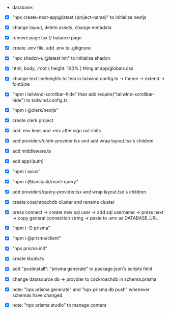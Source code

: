 - database:

- [x] "npx create-next-app@latest {project-name}" to initialize nextjs
- [x] change layout, delete assets, change metadata
- [x] remove page.tsx // balance page
- [x] create .env file, add .env to .gitignore

- [x] "npx shadcn-ui@latest init" to initialize shadcn
- [x] html, body, :root { height: 100% } thing at app/globals.css
- [x] change text lineheights to 1em in tailwind.config.ts -> theme -> extend -> fontSize
- [x] "npm i tailwind-scrollbar-hide" than add require("tailwind-scrollbar-hide") to tailwind.config.ts

- [x] "npm i @clerk/nextjs"
- [x] create clerk project
- [x] add .env keys and .env after sign out shits
- [x] add providers/clerk-provider.tsx and add wrap layout.tsx's children
- [x] add middleware.ts
- [x] add app/(auth)

- [x] "npm i axios"
- [x] "npm i @tanstack/react-query"
- [x] add providers/query-provider.tsx and wrap layout.tsx's children

- [x] create coachroachdb cluster and rename cluster
- [x] press connect -> create new sql user -> add sql username -> press next -> copy general connection string -> paste to .env as DATABASE_URL
- [x] "npm i -D prisma"
- [x] "npm i @prisma/client"
- [x] "npx prisma init"
- [x] create lib/db.ts
- [x] add "postinstall": "prisma generate" to package.json's scripts field
- [x] change datasource db -> provider to cockroachdb in schema.prisma
- [x] note: "npx prisma generate" and "npx prisma db push" whenever schemas have changed
- [x] note: "npx prisma studio" to manage content
